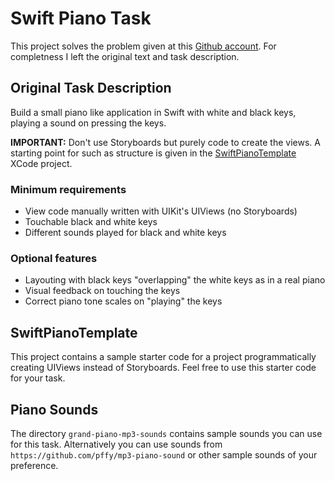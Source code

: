 # Swift Piano Task

This project solves the problem given at this [Github account](https://github.com/fk-interview/swift-piano-task). For completness I left the original text and task description.

## Original Task Description

Build a small piano like application in Swift with white and black keys, playing a sound on pressing the keys.

**IMPORTANT:** Don't use Storyboards but purely code to create the views. A starting point for such as structure is given in the [SwiftPianoTemplate](#swiftpianotemplate) XCode project.

### Minimum requirements

- View code manually written with UIKit's UIViews (no Storyboards)
- Touchable black and white keys
- Different sounds played for black and white keys

### Optional features

- Layouting with black keys "overlapping" the white keys as in a real piano
- Visual feedback on touching the keys
- Correct piano tone scales on "playing" the keys

## SwiftPianoTemplate

This project contains a sample starter code for a project programmatically creating UIViews instead of Storyboards. Feel free to use this starter code for your task.

## Piano Sounds

The directory `grand-piano-mp3-sounds` contains sample sounds you can use for this task. Alternatively you can use sounds from `https://github.com/pffy/mp3-piano-sound` or other sample sounds of your preference.
